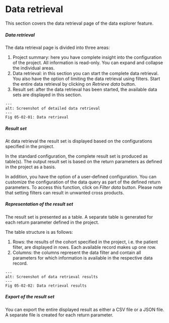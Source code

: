 # Data retrieval

This section covers the data retrieval page of the data explorer feature.

##### Data retrieval
The data retrieval page is divided into three areas:

1. Project summary: here you have complete insight into the configuration of the project. All information is read-only. You can expand and collapse the individual areas.
2. Data retrieval: in this section you can start the complete data retrieval. You also have the option of limiting the data retrieval using filters. Start the entire data retrieval by clicking on *Retrieve data* button.
3. Result set: after the data retrieval has been started, the available data sets are displayed in this section.


```{figure} images/data_retrieval_details.jpg
---
alt: Screenshot of detailed data retrieval
---
Fig 05-02-01: Data retrieval
```

##### Result set

At data retrieval the result set is displayed based on the configurations specified in the project.

In the standard configuration, the complete result set is produced as table(s). The output result set is based on the return parameters as defined in the project as a basis.

In addition, you have the option of a user-defined configuration. You can customize the configuration of the data query as part of the defined return parameters. To access this function, click on *Filter data* button. Please note that setting filters can result in unwanted cross products.

##### Representation of the result set

The result set is presented as a table. A separate table is generated for each return parameter defined in the project.

The table structure is as follows:
1. Rows: the results of the cohort specified in the project, i.e. the patient filter, are displayed in rows. Each available record makes up one row.
2. Columns: the columns represent the data filter and contain all parameters for which information is available in the respective data record.


```{figure} images/data_retrieval_results.jpg
---
alt: Screenshot of data retrieval results
---
Fig 05-02-02: Data retrieval results
```


##### Export of the result set

You can export the entire displayed result as either a CSV file or a JSON file. A separate file is created for each return parameter.
